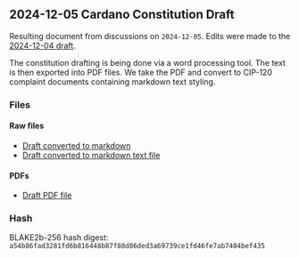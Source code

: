 
## 2024-12-05 Cardano Constitution Draft

Resulting document from discussions on `2024-12-05`.
Edits were made to the [2024-12-04 draft](../2024-12-04/).

The constitution drafting is being done via a word processing tool.
The text is then exported into PDF files.
We take the PDF and convert to CIP-120 complaint documents containing markdown text styling.

### Files

#### Raw files

- [Draft converted to markdown](./draft-constitution-converted.md)
- [Draft converted to markdown text file](./draft-constitution-converted.md.txt)

#### PDFs

- [Draft PDF file](./draft-constitution.pdf)

### Hash

BLAKE2b-256 hash digest: `a54b86fad3281fd6b816448b87f88d86ded3a69739ce1fd46fe7ab7404bef435`